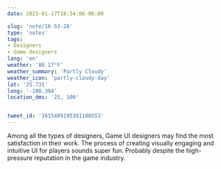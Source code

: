```yaml
---
date: 2023-01-17T16:54:06-06:00

slug: 'note/16-53-28'
type: 'notes'
tags:
- Designers
- Game designers
lang: 'en'
weather: '80.17°F'
weather_summary: 'Partly Cloudy'
weather_icon: 'partly-cloudy-day'
lat: '25.731'
long: '-100.394'
location_dms: '25, 100'


tweet_id: '1615409195381100553'
---
```

Among all the types of designers, Game UI designers may find the most satisfaction in their work. The process of creating visually engaging and intuitive UI for players sounds super fun. Probably despite the high-pressure reputation in the game industry.